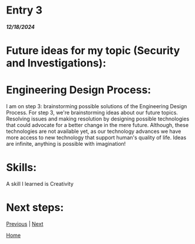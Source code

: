 # Entry 3
##### 12/18/2024

# Future ideas for my topic (Security and Investigations):
# Engineering Design Process:
I am on step 3: brainstorming possible solutions of the Engineering Design Process. For step 3, we're brainstorming ideas about our future topics. Resolving issues and making resolution by designing possible technologies that could advocate for a better change in the mere future. Although, these technologies are not available yet, as our technology advances we have more access to new technology that support human's quality of life. Ideas are infinite, anything is possible with imagination!
# Skills:

A skill I learned is Creativity
# Next steps:

[Previous](entry02.md) | [Next](entry04.md)

[Home](../README.md)
